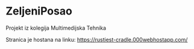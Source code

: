 # ZeljeniPosao
 
Projekt iz kolegija Multimedijska Tehnika

Stranica je hostana na linku: https://rustiest-cradle.000webhostapp.com/
